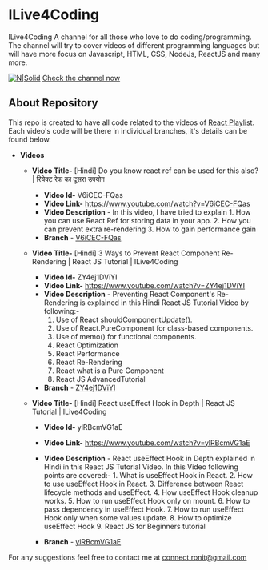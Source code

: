 # ILive4Coding
ILive4Coding A channel for all those who love to do coding/programming.
The channel will try to cover videos of different programming languages but will have more focus on Javascript, HTML, CSS, NodeJs, ReactJS and many more.

[![N|Solid](https://yt3.ggpht.com/a/AATXAJyTBI06tJ0spPgI-0Q_GWMBRrl4i01S69TGkQ=s88-c-k-c0x00ffffff-no-rj)](https://www.youtube.com/channel/UC6eRgqm6P7bP6THoOOJm0jw)
[Check the channel now](https://www.youtube.com/channel/UC6eRgqm6P7bP6THoOOJm0jw)

## About Repository
This repo is created to have all code related to the videos of [React Playlist](https://www.youtube.com/watch?v=V6iCEC-FQas&list=PLZjjdd9-SJS18Awh12gvGd9WErraVp93X&index=1).
Each video's code will be there in individual branches, it's details can be found below.
  - **Videos**
    - **Video Title-** [Hindi] Do you know react ref can be used for this also? | रियेक्ट रेफ का दूसरा उपयोग
      - **Video Id-** V6iCEC-FQas
      - **Video Link-** https://www.youtube.com/watch?v=V6iCEC-FQas
      - **Video Description** - In this video, I have tried to explain
            1. How you can use React Ref for storing data in your app.
            2. How  you can prevent extra re-rendering
            3. How to gain performance gain
      - **Branch** - [V6iCEC-FQas](https://github.com/ronit-mukherjee/ilive4coding-react-playlist/tree/V6iCEC-FQas)


    - **Video Title-** [Hindi] 3 Ways to Prevent React Component Re-Rendering | React JS Tutorial | ILive4Coding
      - **Video Id-** ZY4ej1DViYI
      - **Video Link-** https://www.youtube.com/watch?v=ZY4ej1DViYI
      - **Video Description** - Preventing React Component's Re-Rendering is explained in this Hindi React JS Tutorial Video by following:- 
          1. Use of React shouldComponentUpdate().
          2. Use of React.PureComponent for class-based components.
          3. Use of memo() for functional components.
          4. React Optimization
          5. React Performance
          6. React Re-Rendering
          7. React what is a Pure Component
          8. React JS AdvancedTutorial
      - **Branch** - [ZY4ej1DViYI](https://github.com/ronit-mukherjee/ilive4coding-react-playlist/tree/ZY4ej1DViYI)
     
    - **Video Title-** [Hindi] React useEffect Hook in Depth | React JS Tutorial | ILive4Coding
      - **Video Id-** ylRBcmVG1aE
      - **Video Link-** https://www.youtube.com/watch?v=ylRBcmVG1aE
      - **Video Description** - React useEffect Hook in Depth explained in Hindi in this React JS Tutorial Video.
          In this Video following points are covered:-
            1. What is useEffect Hook in React.
            2. How to use useEffect Hook in React.
            3. Difference between React lifecycle methods and useEffect.
            4. How useEffect Hook cleanup works.
            5. How to run useEffect Hook only on mount.
            6. How to pass dependency in useEffect Hook.
            7. How to run useEffect Hook only when some values update.
            8. How to optimize useEffect Hook
            9. React JS for Beginners tutorial

      - **Branch** - [ylRBcmVG1aE](https://github.com/ronit-mukherjee/ilive4coding-react-playlist/tree/ylRBcmVG1aE)

For any suggestions feel free to contact me at connect.ronit@gmail.com
